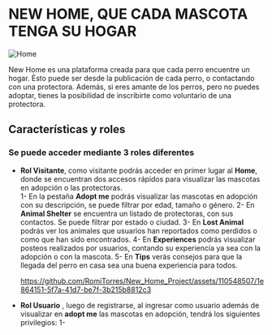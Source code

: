 # NEW HOME, QUE CADA MASCOTA TENGA SU HOGAR


![Home](https://github.com/RomiTorres/New_Home_Project/assets/110548507/1c27111a-6209-4a59-be45-4b964a7dc31b)

New Home es una plataforma creada para que cada perro encuentre un hogar. Èsto puede ser desde la publicación de cada perro, o contactando con una protectora.
Además, si eres amante de los perros, pero no puedes adoptar, tienes la posibilidad de inscribirte como voluntario de una protectora.

## Características y roles

### Se puede acceder mediante 3 roles diferentes 
- **Rol Visitante**, como visitante podrás acceder en primer lugar al **Home**, donde se encuentran dos accesos rápidos para visualizar las mascotas en adopción o las protectoras. <br>
  1- En la pestaña **Adopt me** podrás visualizar las mascotas en adopción con su descripción, se puede filtrar por edad, tamaño o género.
  2- En **Animal Shelter** se encuentra un listado de protectoras, con sus contactos. Se puede filtrar por estado o ciudad.
  3- En **Lost Animal** podrás ver los animales que usuarios han reportados como perdidos o como que han sido encontrados.
  4- En **Experiences** podrás visualizar posteos realizados por usuarios, contando su experiencia ya sea con la adopción o con la mascota.
  5- En **Tips** verás consejos para que la llegada del perro en casa sea una buena experiencia para todos.
  
   https://github.com/RomiTorres/New_Home_Project/assets/110548507/1e864151-5f7a-41d7-be7f-3b215b8812c3


  

- **Rol Usuario** , luego de registrarse, al ingresar como usuario además de visualizar en **adopt me** las mascotas en adopción, tendrá los siguientes privilegios:
   1- 
